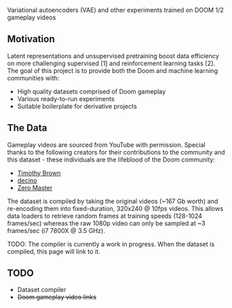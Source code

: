 Variational autoencoders (VAE) and other experiments trained on DOOM 1/2 gameplay videos

## Motivation
Latent representations and unsupervised pretraining boost data efficiency on more challenging supervised [1] and reinforcement learning tasks [2]. The goal of this project is to provide both the Doom and machine learning communities with:
- High quality datasets comprised of Doom gameplay
- Various ready-to-run experiments
- Suitable boilerplate for derivative projects

## The Data
Gameplay videos are sourced from YouTube with permission. Special thanks to the following creators for their contributions to the community and this dataset - these individuals are the lifeblood of the Doom community:
- [Timothy Brown](https://www.youtube.com/user/mArt1And00m3r11339)
- [decino](https://www.youtube.com/c/decino)
- [Zero Master](https://www.youtube.com/channel/UCiVZWY9LmrJFOg3hWGjyBbw)

The dataset is compiled by taking the original videos (~167 Gb worth) and re-encoding them into fixed-duration, 320x240 @ 10fps videos. This allows data loaders to retrieve random frames at training speeds (128-1024 frames/sec) whereas the raw 1080p video can only be sampled at ~3 frames/sec (i7 7800X @ 3.5 GHz).

TODO: The compiler is currently a work in progress. When the dataset is compiled, this page will link to it.

## TODO
- Dataset compiler
- ~~Doom gameplay video links~~